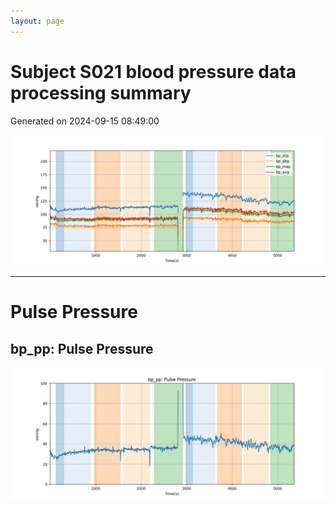```yaml
---
layout: page
---
```



# Subject S021 blood pressure data processing summary
Generated on 2024-09-15 08:49:00

![Subject S021 blood pressure data processing summary - Overlay](images/S021_bp_features_overlay.png)

---
# Pulse Pressure

## bp_pp: Pulse Pressure
![bp_pp: Pulse Pressure](images/S021_bp_features_bp_pp.png)
